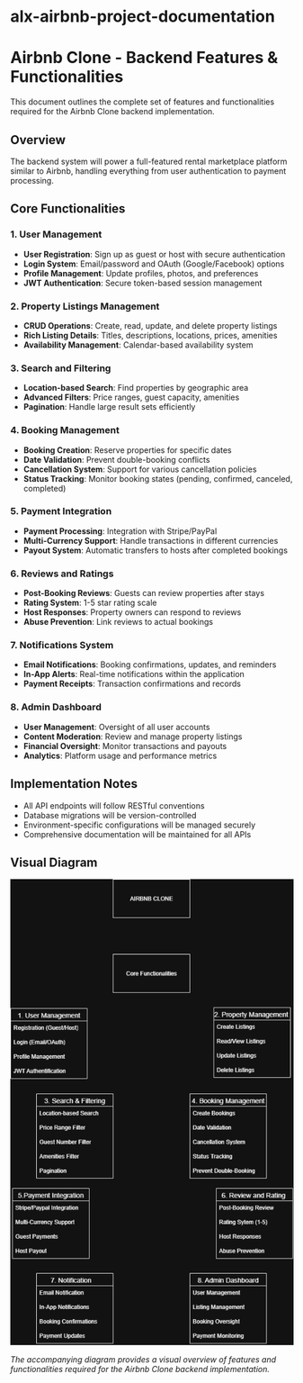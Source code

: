 # alx-airbnb-project-documentation
# Airbnb Clone - Backend Features & Functionalities

This document outlines the complete set of features and functionalities required for the Airbnb Clone backend implementation.

## Overview

The backend system will power a full-featured rental marketplace platform similar to Airbnb, handling everything from user authentication to payment processing.

## Core Functionalities

### 1. User Management
- **User Registration**: Sign up as guest or host with secure authentication
- **Login System**: Email/password and OAuth (Google/Facebook) options
- **Profile Management**: Update profiles, photos, and preferences
- **JWT Authentication**: Secure token-based session management

### 2. Property Listings Management
- **CRUD Operations**: Create, read, update, and delete property listings
- **Rich Listing Details**: Titles, descriptions, locations, prices, amenities
- **Availability Management**: Calendar-based availability system

### 3. Search and Filtering
- **Location-based Search**: Find properties by geographic area
- **Advanced Filters**: Price ranges, guest capacity, amenities
- **Pagination**: Handle large result sets efficiently

### 4. Booking Management
- **Booking Creation**: Reserve properties for specific dates
- **Date Validation**: Prevent double-booking conflicts
- **Cancellation System**: Support for various cancellation policies
- **Status Tracking**: Monitor booking states (pending, confirmed, canceled, completed)

### 5. Payment Integration
- **Payment Processing**: Integration with Stripe/PayPal
- **Multi-Currency Support**: Handle transactions in different currencies
- **Payout System**: Automatic transfers to hosts after completed bookings

### 6. Reviews and Ratings
- **Post-Booking Reviews**: Guests can review properties after stays
- **Rating System**: 1-5 star rating scale
- **Host Responses**: Property owners can respond to reviews
- **Abuse Prevention**: Link reviews to actual bookings

### 7. Notifications System
- **Email Notifications**: Booking confirmations, updates, and reminders
- **In-App Alerts**: Real-time notifications within the application
- **Payment Receipts**: Transaction confirmations and records

### 8. Admin Dashboard
- **User Management**: Oversight of all user accounts
- **Content Moderation**: Review and manage property listings
- **Financial Oversight**: Monitor transactions and payouts
- **Analytics**: Platform usage and performance metrics

## Implementation Notes

- All API endpoints will follow RESTful conventions
- Database migrations will be version-controlled
- Environment-specific configurations will be managed securely
- Comprehensive documentation will be maintained for all APIs

## Visual Diagram

![Airbnb Clone Backend Features](features-and-functionalities.drawio.png)


*The accompanying diagram provides a visual overview  of features and functionalities required for the Airbnb Clone backend implementation.*